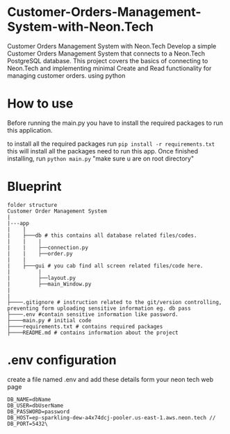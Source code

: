 # Customer-Orders-Management-System-with-Neon.Tech
Customer Orders Management System with Neon.Tech Develop a simple Customer Orders Management System that connects to a Neon.Tech PostgreSQL database. This project covers the basics of connecting to Neon.Tech and implementing minimal Create and Read functionality for managing customer orders. using python 


# How to use 
Before running the main.py you have to install the required packages to run this application.

to install all the required packages run      `pip install -r requirements.txt` this will install all the packages need to run this app.
Once finished installing, run `python main.py` "make sure u are on root directory"


# Blueprint 
```
folder structure 
Customer Order Management System
|
|---app
|    |
|    ├───db # this contains all database related files/codes.
|    |    |
|    |    ├──connection.py
|    |    ├──order.py
|    |
|    ├───gui # you cab find all screen related files/code here.
|         |
|         ├──layout.py
|         ├──main_Window.py
|
|
├────.gitignore # instruction related to the git/version controlling, preventing form uploading sensitive information eg. db pass 
├────.env #contain sensitive information like password.
├────main.py # initial code 
├────requirements.txt # contains required packages 
├────README.md # contains information about the project 

```
# .env configuration 
create a file named .env and add these details form your neon tech web page 
```
DB_NAME=dbName
DB_USER=dbUserName
DB_PASSWORD=password
DB_HOST=ep-sparkling-dew-a4x74dcj-pooler.us-east-1.aws.neon.tech // 
DB_PORT=5432\
```
